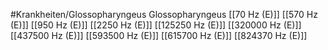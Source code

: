 #Krankheiten/Glossopharyngeus
Glossopharyngeus
[[70 Hz (E)]]
[[570 Hz (E)]]
[[950 Hz (E)]]
[[2250 Hz (E)]]
[[125250 Hz (E)]]
[[320000 Hz (E)]]
[[437500 Hz (E)]]
[[593500 Hz (E)]]
[[615700 Hz (E)]]
[[824370 Hz (E)]]